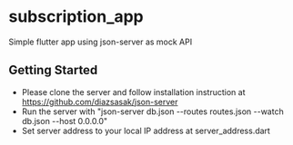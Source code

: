 # subscription_app

Simple flutter app using json-server as mock API

## Getting Started

- Please clone the server and follow installation instruction at https://github.com/diazsasak/json-server
- Run the server with "json-server db.json --routes routes.json --watch db.json --host 0.0.0.0"
- Set server address to your local IP address at server_address.dart